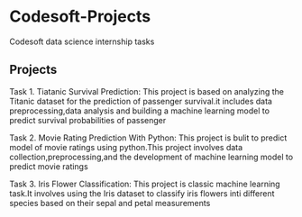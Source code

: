 # Codesoft-Projects
Codesoft data science internship tasks
## Projects
Task 1. Tiatanic Survival Prediction: This project is based on analyzing the Titanic dataset for the prediction of passenger survival.it includes data preprocessing,data analysis and building a machine learning model to predict survival probabilities of passenger

Task 2. Movie Rating Prediction With Python: This project is bulit to predict model of movie ratings using python.This project involves data collection,preprocessing,and the development of machine learning model to predict movie ratings

Task 3. Iris Flower Classification: This project is classic machine learning task.It involves using the Iris dataset to classify iris flowers inti different species based on their sepal and petal measurements

